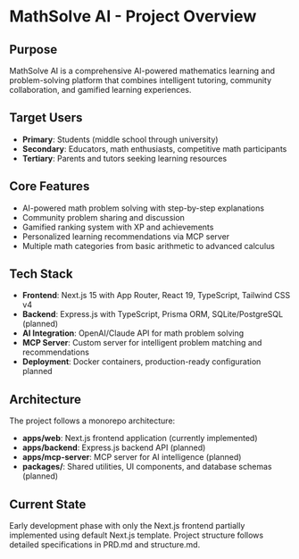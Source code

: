 # MathSolve AI - Project Overview

## Purpose
MathSolve AI is a comprehensive AI-powered mathematics learning and problem-solving platform that combines intelligent tutoring, community collaboration, and gamified learning experiences.

## Target Users
- **Primary**: Students (middle school through university)
- **Secondary**: Educators, math enthusiasts, competitive math participants  
- **Tertiary**: Parents and tutors seeking learning resources

## Core Features
- AI-powered math problem solving with step-by-step explanations
- Community problem sharing and discussion
- Gamified ranking system with XP and achievements
- Personalized learning recommendations via MCP server
- Multiple math categories from basic arithmetic to advanced calculus

## Tech Stack
- **Frontend**: Next.js 15 with App Router, React 19, TypeScript, Tailwind CSS v4
- **Backend**: Express.js with TypeScript, Prisma ORM, SQLite/PostgreSQL (planned)
- **AI Integration**: OpenAI/Claude API for math problem solving
- **MCP Server**: Custom server for intelligent problem matching and recommendations
- **Deployment**: Docker containers, production-ready configuration planned

## Architecture
The project follows a monorepo architecture:
- **apps/web**: Next.js frontend application (currently implemented)
- **apps/backend**: Express.js backend API (planned)
- **apps/mcp-server**: MCP server for AI intelligence (planned)
- **packages/**: Shared utilities, UI components, and database schemas (planned)

## Current State
Early development phase with only the Next.js frontend partially implemented using default Next.js template. Project structure follows detailed specifications in PRD.md and structure.md.